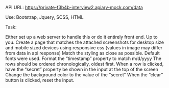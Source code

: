 API URL: https://private-f3b4b-interview2.apiary-mock.com/data

Use: Bootstrap, Jquery, SCSS, HTML

Task:

Either set up a web server to handle this or do it entirely front end.  Up to you.
Create a page that matches the attached screenshots for desktop size and mobile sized devices using responsive css (values in image may differ from data in api response)
Match the styling as close as possible.  Default fonts were used.
Format the “timestamp” property to match m/d/yyyy
The rows should be ordered chronologically, oldest first.
When a row is clicked, have the “secret” property be shown in the input at the top of the screen
Change the background color to the value of the “secret”
When the “clear” button is clicked, reset the input.
